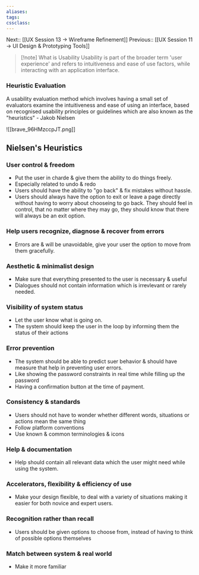 ```yaml
---
aliases:
tags: 
cssclass:
---
```

Next:: [[UX Session 13 → Wireframe Refinement]]
Previous:: [[UX Session 11 → UI Design & Prototyping Tools]]


> [!note] What is Usability
> Usability is part of the broader term 'user experience' and refers to intuitiveness and ease of use factors, while interacting with an application interface.

### Heuristic Evaluation
A usability evaluation method which involves having a small set of evaluators examine the intuitiveness and ease of using an interface, based on recognised usability principles or guidelines which are also known as the "heuristics"
\- Jakob Nielsen 

![[brave_96HMzccpJT.png]]

## Nielsen's Heuristics
### User control & freedom
- Put the user in charde & give them the ability to do things freely.
- Especially related to undo & redo
- Users should have the ability to "go back" & fix mistakes without hassle.
- Users should always have the option to exit or leave a page directly without having to worry about chooseing to go back. They should feel in control, that no matter where they may go, they should know that there will always be an exit option.

### Help users recognize, diagnose & recover from errors
- Errors are & will be unavoidable, give your user the option to move from them gracefully.

### Aesthetic & minimalist design
- Make sure that everything presented to the user is necessary & useful
- Dialogues should not contain information which is irrevlevant or rarely needed.

### Visibility of system status
- Let the user know what is going on.
- The system should keep the user in the loop by informing them the status of their actions

### Error prevention
- The system should be able to predict suer behavior & should have measure that help in preventing user errors.
- Like showing the password constraints in real time while filling up the password
- Having a confirmation button at the time of payment.

### Consistency & standards
- Users should not have to wonder whether different words, situations or actions mean the same thing
- Follow platform conventions
- Use known & common terminologies & icons

### Help & documentation
- Help should contain all relevant data which the user might need while using the system.

### Accelerators, flexibility & efficiency of use
- Make your design flexible, to deal with a variety of situations making it easier for both novice and expert users.

### Recognition rather than recall
- Users should be given options to choose from, instead of having to think of possible options themselves

### Match between system & real world
- Make it more familiar
